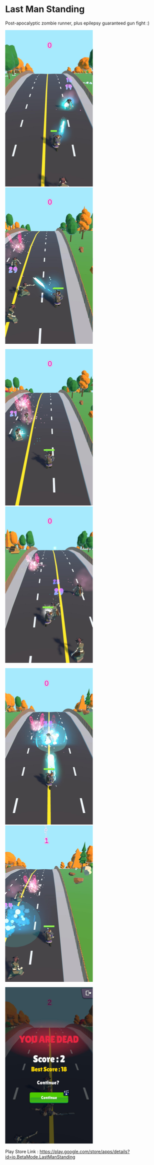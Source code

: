 # Last Man Standing

Post-apocalyptic zombie runner, plus epilepsy guaranteed gun fight :)

<img src="Images/ss_1.jpg" width="280" height="500">      <img src="Images/ss_2.jpg" width="280" height="500">

<img src="Images/ss_3.jpg" width="280" height="500">      <img src="Images/ss_4.jpg" width="280" height="500">

<img src="Images/ss_5.jpg" width="280" height="500">      <img src="Images/ss_6.jpg" width="280" height="500">    

<img src="Images/ss_7.jpg" width="280" height="500">    

Play Store Link : https://play.google.com/store/apps/details?id=io.BetaMode.LastManStanding
